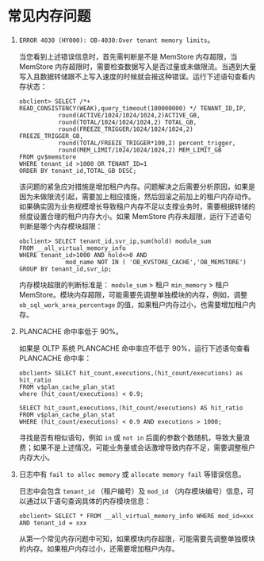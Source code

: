 常见内存问题 
===========================



1. `ERROR 4030 (HY000): OB-4030:Over tenant memory limits`。

   当您看到上述错误信息时，首先需判断是不是 MemStore 内存超限，当 MemStore 内存超限时，需要检查数据写入是否过量或未做限流。当遇到大量写入且数据转储跟不上写入速度的时候就会报这种错误。运行下述语句查看内存状态：

       obclient> SELECT /*+ READ_CONSISTENCY(WEAK),query_timeout(100000000) */ TENANT_ID,IP,
                  round(ACTIVE/1024/1024/1024,2)ACTIVE_GB,
                  round(TOTAL/1024/1024/1024,2) TOTAL_GB,
                  round(FREEZE_TRIGGER/1024/1024/1024,2) FREEZE_TRIGGER_GB,
                  round(TOTAL/FREEZE_TRIGGER*100,2) percent_trigger,
                  round(MEM_LIMIT/1024/1024/1024,2) MEM_LIMIT_GB 
       FROM gv$memstore
       WHERE tenant_id >1000 OR TENANT_ID=1
       ORDER BY tenant_id,TOTAL_GB DESC;

   

   该问题的紧急应对措施是增加租户内存。问题解决之后需要分析原因，如果是因为未做限流引起，需要加上相应措施，然后回滚之前加上的租户内存动作。如果确实因为业务规模增长导致租户内存不足以支撑业务时，需要根据转储的频度设置合理的租户内存大小。如果 MemStore 内存未超限，运行下述语句判断是哪个内存模块超限：

       obclient> SELECT tenant_id,svr_ip,sum(hold) module_sum
       FROM __all_virtual_memory_info
       WHERE tenant_id>1000 AND hold<>0 AND
                    mod_name NOT IN ( 'OB_KVSTORE_CACHE','OB_MEMSTORE')
       GROUP BY tenant_id,svr_ip;

   

   内存模块超限的判断标准是： `module_sum` \> 租户 `min_memory` \> 租户 MemStore。模块内存超限，可能需要先调整单独模块的内存，例如，调整 `ob_sql_work_area_percentage` 的值，如果租户内存过小，也需要增加租户内存。
   

2. PLANCACHE 命中率低于 90%。

   如果是 OLTP 系统 PLANCACHE 命中率应不低于 90%，运行下述语句查看 PLANCACHE 命中率：

       obclient> SELECT hit_count,executions,(hit_count/executions) as hit_ratio
       FROM v$plan_cache_plan_stat
       where (hit_count/executions) < 0.9;
       
       SELECT hit_count,executions,(hit_count/executions) AS hit_ratio
       FROM v$plan_cache_plan_stat
       WHERE (hit_count/executions) < 0.9 AND executions > 1000;

   

   寻找是否有相似语句，例如 `in` 或 `not in` 后面的参数个数随机，导致大量浪费；如果不是上述情况，可能业务量或会话激增导致内存不足，需要调整租户内存大小。
   

3. 日志中有 `fail to alloc memory` 或 `allocate memory fail` 等错误信息。

   日志中会包含 `tenant_id` （租户编号）及 `mod_id` （内存模块编号）信息，可以通过以下语句查询具体的内存模块信息：

       obclient> SELECT * FROM __all_virtual_memory_info WHERE mod_id=xxx AND tenant_id = xxx

   

   从第一个常见内存问题中可知，如果模块内存超限，可能需要先调整单独模块的内存。如果租户内存过小，还需要增加租户内存。
   




